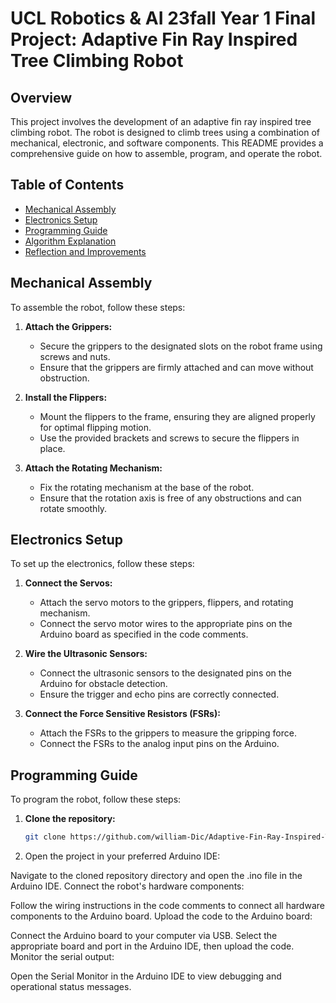# UCL Robotics & AI 23fall Year 1 Final Project: Adaptive Fin Ray Inspired Tree Climbing Robot

## Overview
This project involves the development of an adaptive fin ray inspired tree climbing robot. The robot is designed to climb trees using a combination of mechanical, electronic, and software components. This README provides a comprehensive guide on how to assemble, program, and operate the robot.

## Table of Contents
- [Mechanical Assembly](#mechanical-assembly)
- [Electronics Setup](#electronics-setup)
- [Programming Guide](#programming-guide)
- [Algorithm Explanation](#algorithm-explanation)
- [Reflection and Improvements](#reflection-and-improvements)

## Mechanical Assembly
To assemble the robot, follow these steps:
1. **Attach the Grippers:**
   - Secure the grippers to the designated slots on the robot frame using screws and nuts.
   - Ensure that the grippers are firmly attached and can move without obstruction.

2. **Install the Flippers:**
   - Mount the flippers to the frame, ensuring they are aligned properly for optimal flipping motion.
   - Use the provided brackets and screws to secure the flippers in place.

3. **Attach the Rotating Mechanism:**
   - Fix the rotating mechanism at the base of the robot.
   - Ensure that the rotation axis is free of any obstructions and can rotate smoothly.

## Electronics Setup
To set up the electronics, follow these steps:
1. **Connect the Servos:**
   - Attach the servo motors to the grippers, flippers, and rotating mechanism.
   - Connect the servo motor wires to the appropriate pins on the Arduino board as specified in the code comments.

2. **Wire the Ultrasonic Sensors:**
   - Connect the ultrasonic sensors to the designated pins on the Arduino for obstacle detection.
   - Ensure the trigger and echo pins are correctly connected.

3. **Connect the Force Sensitive Resistors (FSRs):**
   - Attach the FSRs to the grippers to measure the gripping force.
   - Connect the FSRs to the analog input pins on the Arduino.

## Programming Guide
To program the robot, follow these steps:
1. **Clone the repository:**
   ```sh
   git clone https://github.com/william-Dic/Adaptive-Fin-Ray-Inspired-Tree-Climbing-Robot-UCL-RAI-24fall-.git

2. Open the project in your preferred Arduino IDE:

Navigate to the cloned repository directory and open the .ino file in the Arduino IDE.
Connect the robot's hardware components:

Follow the wiring instructions in the code comments to connect all hardware components to the Arduino board.
Upload the code to the Arduino board:

Connect the Arduino board to your computer via USB.
Select the appropriate board and port in the Arduino IDE, then upload the code.
Monitor the serial output:

Open the Serial Monitor in the Arduino IDE to view debugging and operational status messages.
